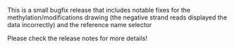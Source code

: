 This is a small bugfix release that includes notable fixes for the
methylation/modifications drawing (the negative strand reads displayed the data
incorrectly) and the reference name selector

Please check the release notes for more details!
